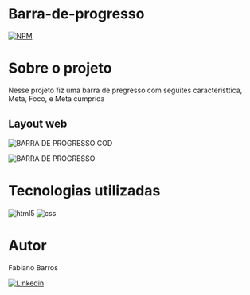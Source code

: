 # Barra-de-progresso 
[![NPM](https://img.shields.io/npm/l/react)](https://github.com/FabianoBarros318/Barra-de-progresso/blob/main/LICENSE) 

# Sobre o projeto
Nesse projeto fiz uma barra de pregresso com seguites caracteristtica, Meta, Foco, e Meta cumprida 


## Layout web
![BARRA DE PROGRESSO COD](https://user-images.githubusercontent.com/82675096/164150169-787b1aa8-6d3d-4f40-9e58-4a44852fbe22.gif)

![BARRA DE PROGRESSO](https://user-images.githubusercontent.com/82675096/164154213-56a8e2fa-acb3-4ed1-8ab3-16f95a56694c.gif)



# Tecnologias utilizadas
<img align="center" alt="html5" src="https://img.shields.io/badge/HTML5-E34F26?style=for-the-badge&logo=html5&logoColor=white" />
  <img align="center" alt="css" src="https://img.shields.io/badge/CSS3-1572B6?style=for-the-badge&logo=css3&logoColor=white" />

# Autor
Fabiano Barros

[![Linkedin](https://img.shields.io/badge/LinkedIn-0077B5?style=for-the-badge&logo=linkedin&logoColor=white)](https://www.linkedin.com/in/fabiano-barros-18862120b/)

